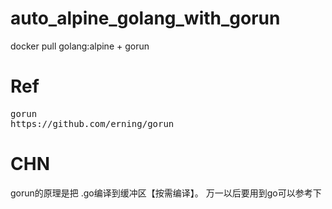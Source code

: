 # auto_alpine_golang_with_gorun
docker pull golang:alpine + gorun

# Ref
<pre>
gorun
https://github.com/erning/gorun
</pre>

# CHN
gorun的原理是把 .go编译到缓冲区【按需编译】。
万一以后要用到go可以参考下
